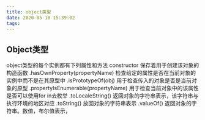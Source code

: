 ```yaml
---
title: object类型
date: 2020-05-10 15:39:02
tags:
---
```

## Object类型
object类型的每个实例都有下列属性和方法
constructor 保存着用于创建该对象的构造函数
.hasOwnProperty(propertyName) 检查给定的属性是否在当前对象的实例中而不是在其原型中
.isPrototypeOf(obj) 用于检查传入的对象是否是当前对象的原型
.propertyIsEnumerable(propertyName) 用于检查当前对象中的该属性是否可以使用for in去枚举
.toLocaleString() 返回对象的字符串表示，该字符串与执行环境的地区对应
.toString() 放回对象的字符串表示
.valueOf() 返回对象的字符串。数值，布尔值表示，
